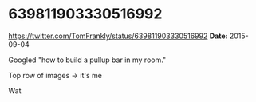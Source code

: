 # 639811903330516992
https://twitter.com/TomFrankly/status/639811903330516992
**Date:** 2015-09-04

Googled "how to build a pullup bar in my room."

Top row of images -> it's me

Wat

